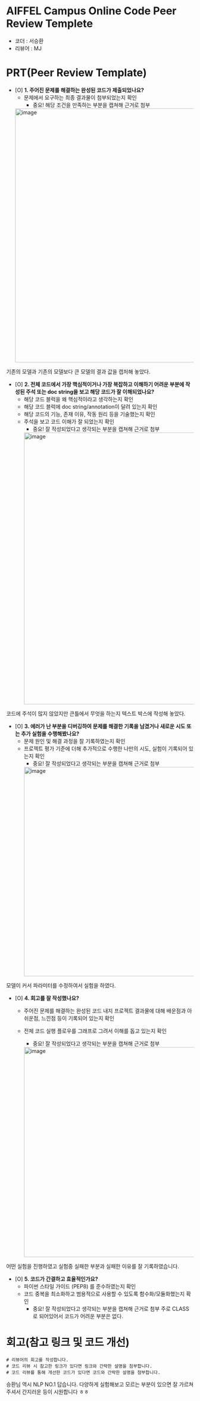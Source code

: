 # AIFFEL Campus Online Code Peer Review Templete
- 코더 : 서승환
- 리뷰어 : MJ


# PRT(Peer Review Template)
- [O]  **1. 주어진 문제를 해결하는 완성된 코드가 제출되었나요?**
    - 문제에서 요구하는 최종 결과물이 첨부되었는지 확인
        - 중요! 해당 조건을 만족하는 부분을 캡쳐해 근거로 첨부
    <img width="682" alt="image" src="https://github.com/user-attachments/assets/921023e3-9f7e-42a6-a2e2-84172a61c22e">
 기존의 모델과 기존의 모델보다 큰 모델의 결과 값을 캡처해 놓았다. 
- [O]  **2. 전체 코드에서 가장 핵심적이거나 가장 복잡하고 이해하기 어려운 부분에 작성된 
주석 또는 doc string을 보고 해당 코드가 잘 이해되었나요?**
    - 해당 코드 블럭을 왜 핵심적이라고 생각하는지 확인
    - 해당 코드 블럭에 doc string/annotation이 달려 있는지 확인
    - 해당 코드의 기능, 존재 이유, 작동 원리 등을 기술했는지 확인
    - 주석을 보고 코드 이해가 잘 되었는지 확인
        - 중요! 잘 작성되었다고 생각되는 부분을 캡쳐해 근거로 첨부
        <img width="730" alt="image" src="https://github.com/user-attachments/assets/eb7c477b-4fcd-4835-9cb6-6f8a3afeb25c">
코드에 주석이 많지 않았지만 큰틀에서 무엇을 하는지 텍스트 박스에 작성해 놓았다.
- [O]  **3. 에러가 난 부분을 디버깅하여 문제를 해결한 기록을 남겼거나
새로운 시도 또는 추가 실험을 수행해봤나요?**
    - 문제 원인 및 해결 과정을 잘 기록하였는지 확인
    - 프로젝트 평가 기준에 더해 추가적으로 수행한 나만의 시도, 
    실험이 기록되어 있는지 확인
        - 중요! 잘 작성되었다고 생각되는 부분을 캡쳐해 근거로 첨부
        <img width="562" alt="image" src="https://github.com/user-attachments/assets/ab00b763-810f-4493-80cc-9c571ed1c005">
모델이 커서 파라미터를 수정하여서 실험을 하였다.
- [O]  **4. 회고를 잘 작성했나요?**
    - 주어진 문제를 해결하는 완성된 코드 내지 프로젝트 결과물에 대해
    배운점과 아쉬운점, 느낀점 등이 기록되어 있는지 확인
    - 전체 코드 실행 플로우를 그래프로 그려서 이해를 돕고 있는지 확인
        - 중요! 잘 작성되었다고 생각되는 부분을 캡쳐해 근거로 첨부
        
        <img width="564" alt="image" src="https://github.com/user-attachments/assets/d9d93d73-b7f9-4dab-8651-efb72180c60b">
어떤 실험을 진행하였고 실험중 실패한 부분과 실패한 이유를 잘 기록하였습니다.
- [O]  **5. 코드가 간결하고 효율적인가요?**
    - 파이썬 스타일 가이드 (PEP8) 를 준수하였는지 확인
    - 코드 중복을 최소화하고 범용적으로 사용할 수 있도록 함수화/모듈화했는지 확인
        - 중요! 잘 작성되었다고 생각되는 부분을 캡쳐해 근거로 첨부
주로 CLASS로 되어있어서 코드가 어려운 부분은 없다.

# 회고(참고 링크 및 코드 개선)
```
# 리뷰어의 회고를 작성합니다.
# 코드 리뷰 시 참고한 링크가 있다면 링크와 간략한 설명을 첨부합니다.
# 코드 리뷰를 통해 개선한 코드가 있다면 코드와 간략한 설명을 첨부합니다.
```
승환님 역시 NLP NO.1 답습니다. 다양하게 실험해보고 모르는 부분이 있으면 잘 가르쳐주셔서 간지러운 등이 시원합니다 ㅎㅎ
